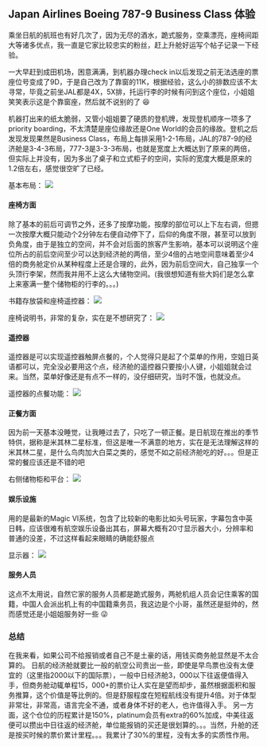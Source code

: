 ## Japan Airlines Boeing 787-9 Business Class 体验

乘坐日航的航班也有好几次了，因为无尽的酒水，跪式服务，空乘漂亮，座椅间距大等诸多优点，我一直是它家比较忠实的粉丝，赶上升舱好运写个帖子记录一下经验。

一大早赶到成田机场，困意满满，到机器办理check in以后发现之前无法选座的票座位号变成了9D，于是自己改为了靠窗的11K，根据经验，这么小的排数应该不太寻常，毕竟之前坐JAL都是4X，5X排，托运行李的时候有问到这个座位，小姐姐笑笑表示这是个靠窗座，然后就不说别的了 :satisfied:

机器打出来的纸太脆弱，又管小姐姐要了硬质的登机牌，发现登机顺序一项多了priority boarding，不太清楚是座位缘故还是One World的会员的缘故。登机之后发现发现果然是Business Class，布局上每排采用1-2-1布局，JAL的787-9的经济舱是3-4-3布局，777-3是3-3-3布局，也就是宽度上大概达到了原来的两倍，但实际上并没有，因为多出了桌子和立式柜子的空间，实际的宽度大概是原来的1.2倍左右，感觉很空旷了已经。

基本布局：
![](https://github.com/dingzew/whatever/blob/master/jal/screenshots/WechatIMG138.jpeg)


#### 座椅方面
除了基本的前后可调节之外，还多了按摩功能，按摩的部位可以上下左右调，但摁一次按摩大概只能动个2分钟左右便自动停下了，后仰的角度不限，甚至可以放到负角度，由于是独立的空间，并不会对后面的旅客产生影响，基本可以说明这个座位所占的前后空间至少可以达到经济舱的两倍，至少4倍的占地空间意味着至少4倍的商务舱定价从某种程度上还是合理的，此外，因为前后空间大，自己独享一个头顶行李架，然而我并用不上这么大储物空间。(我很想知道有些大妈们是怎么拿上来塞满一整个储物柜的行李的。。。)

书籍存放袋和座椅遥控器：
![](https://github.com/dingzew/whatever/blob/master/jal/screenshots/WechatIMG139.jpeg)

座椅说明书，非常的复杂，实在是不想研究了：
![](https://github.com/dingzew/whatever/blob/master/jal/screenshots/WechatIMG143.jpeg)

#### 遥控器
遥控器是可以实现遥控器触屏点餐的，个人觉得只是起了个菜单的作用，空姐日英语都可以，完全没必要用这个点，经济舱的遥控器只要按小人键，小姐姐就会过来。当然，菜单好像还是有点不一样的，没仔细研究，当时不饿，也就没点。

遥控器的点餐功能：
![](https://github.com/dingzew/whatever/blob/master/jal/screenshots/WechatIMG144.jpeg)

#### 正餐方面
因为前一天基本没睡觉，让我睡过去了，只吃了一顿正餐。是日航现在推出的季节特供，据称是米其林二星标准，但这是唯一不满意的地方，实在是无法理解这样的米其林二星，是什么鸟肉加大白菜之类的，感觉不如之前经济舱吃的好。。。但是正常的餐应该还是不错的吧

右侧储物柜和平台：
![](https://github.com/dingzew/whatever/blob/master/jal/screenshots/WechatIMG142.jpeg)

#### 娱乐设施
用的是最新的Magic VI系统，包含了比较新的电影比如头号玩家，字幕包含中英日韩，应该很难有航空娱乐设备出其右，屏幕大概有20寸显示器大小，分辨率和普通的没差，不过这样看起来眼睛的确能舒服点

显示器：
![](https://github.com/dingzew/whatever/blob/master/jal/screenshots/WechatIMG146.jpeg)


#### 服务人员
这点不太用说，自然它家的服务人员都是跪式服务，两舱机组人员会记住乘客的国籍，中国人会派出机上有的中国籍乘务员，我这边是个小哥，虽然还是挺帅的，然而感觉还是小姐姐服务好一些 :stuck_out_tongue_winking_eye:

### 总结
在我来看，如果公司不给报销或者自己不是土豪的话，用钱买商务舱显然是不太合算的。
日航的经济舱就要比一般的航空公司贵出一些，即使是早鸟票也没有太便宜的（这里指2000以下的国际票），一般中日经济舱3，000以下往返便值得入手，但商务舱动辄单程15，000+的票价让人实在是望而却步，虽然根据面积和服务推算，这个价值是等比例的。但是舒服程度在短程航线没有提升4倍。对于体型非常壮，非常高，语言完全不通，或者身体不好的老人，也许值得入手。
另一方面，这个仓位的历程累计是150%，platinum会员有extra的60%加成，中美往返便可以攒出中日往返的经济舱，单位能报销的买还是很划算的。。。当然，升舱的还是按买时候的票价累计里程。。。我累计了30%的里程，没有太多的实质性作用。
